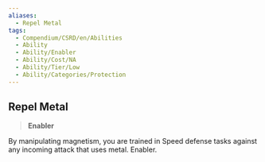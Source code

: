 ```yaml
---
aliases:
  - Repel Metal
tags:
  - Compendium/CSRD/en/Abilities
  - Ability
  - Ability/Enabler
  - Ability/Cost/NA
  - Ability/Tier/Low
  - Ability/Categories/Protection
---
```

  
    
## Repel Metal    
>**Enabler**  
    
By manipulating magnetism, you are trained in Speed defense tasks against any incoming attack that uses metal. Enabler.